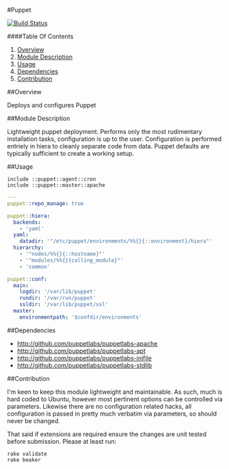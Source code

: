 #Puppet

[![Build Status](https://travis-ci.org/spjmurray/puppet-puppet.png?branch=master)](https://travis-ci.org/spjmurray/puppet-puppet)

####Table Of Contents

1. [Overview](#overview)
2. [Module Description](#module-description)
3. [Usage](#usage)
4. [Dependencies](#dependencies)
5. [Contribution](#contribution)

##Overview

Deploys and configures Puppet

##Module Description

Lightweight puppet deployment.  Performs only the most rudimentary installation
tasks, configuration is up to the user.  Configuration is performed entriely in
hiera to cleanly separate code from data.  Puppet defaults are typically
sufficient to create a working setup.

##Usage

```puppet
include ::puppet::agent::cron
include ::puppet::master::apache
```

```yaml
---
puppet::repo_manage: true

puppet::hiera:
  backends:
    - 'yaml'
  yaml:
    datadir: '"/etc/puppet/environments/%%{}{::environment}/hiera"'
  hierarchy:
    - '"nodes/%%{}{::hostname}"'
    - '"modules/%%{}{calling_module}"'
    - 'common'

puppet::conf:
  main:
    logdir: '/var/lib/puppet'
    rundir: '/var/run/puppet'
    ssldir: '/var/lib/puppet/ssl'
  master:
    environmentpath: '$confdir/environments'
```

##Dependencies

- http://github.com/puppetlabs/puppetlabs-apache
- http://github.com/puppetlabs/puppetlabs-apt
- http://github.com/puppetlabs/puppetlabs-inifile
- http://github.com/puppetlabs/puppetlabs-stdlib

##Contribution

I'm keen to keep this module lightweight and maintainable.  As such, much is hard
coded to Ubuntu, however most pertinent options can be controlled via parameters.
Likewise there are no configuration related hacks, all configuration is passed in
pretty much verbatim via parameters, so should never be changed.

That said if extensions are required ensure the changes are unit tested before
submission.  Please at least run:

```
rake validate
rake beaker
```

